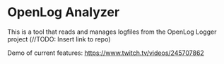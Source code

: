 # OpenLog Analyzer

This is a tool that reads and manages logfiles from the OpenLog Logger project (//TODO: Insert link to repo)

Demo of current features: https://www.twitch.tv/videos/245707862